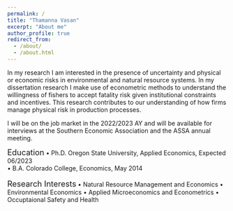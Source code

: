 ```yaml
---
permalink: /
title: "Thamanna Vasan"
excerpt: "About me"
author_profile: true
redirect_from: 
  - /about/
  - /about.html
---
```


In my research I am interested in the presence of uncertainty and physical or economic risks in environmental and natural resource systems. In my dissertation research I make use of econometric methods to understand the willingness of fishers to accept fatality risk given institutional constraints and incentives. This research contributes to our understanding of how firms manage physical risk in production processes. 

I will be on the job market in the 2022/2023 AY and will be available for interviews at the Southern Economic Association and the ASSA annual meeting. 

<font size="4">Education</font>
  •  Ph.D.  Oregon State University, Applied Economics, Expected 06/2023<br>
  •  B.A.  Colorado College, Economics, May 2014
<br>
<br>
<font size="4">Research Interests</font>
  •  Natural Resource Management and Economics
  •  Environmental Economics 
  •  Applied Microeconomics and Econometrics
  •  Occuptaional Safety and Health


